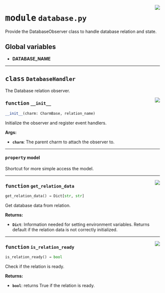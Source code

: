<!-- markdownlint-disable -->

<a href="../src/database.py#L0"><img align="right" style="float:right;" src="https://img.shields.io/badge/-source-cccccc?style=flat-square"></a>

# <kbd>module</kbd> `database.py`
Provide the DatabaseObserver class to handle database relation and state. 

**Global variables**
---------------
- **DATABASE_NAME**


---

## <kbd>class</kbd> `DatabaseHandler`
The Database relation observer. 

<a href="../src/database.py#L18"><img align="right" style="float:right;" src="https://img.shields.io/badge/-source-cccccc?style=flat-square"></a>

### <kbd>function</kbd> `__init__`

```python
__init__(charm: CharmBase, relation_name)
```

Initialize the observer and register event handlers. 



**Args:**
 
 - <b>`charm`</b>:  The parent charm to attach the observer to. 


---

#### <kbd>property</kbd> model

Shortcut for more simple access the model. 



---

<a href="../src/database.py#L33"><img align="right" style="float:right;" src="https://img.shields.io/badge/-source-cccccc?style=flat-square"></a>

### <kbd>function</kbd> `get_relation_data`

```python
get_relation_data() → Dict[str, str]
```

Get database data from relation. 



**Returns:**
 
 - <b>`Dict`</b>:  Information needed for setting environment variables. Returns default if the relation data is not correctly initialized. 

---

<a href="../src/database.py#L79"><img align="right" style="float:right;" src="https://img.shields.io/badge/-source-cccccc?style=flat-square"></a>

### <kbd>function</kbd> `is_relation_ready`

```python
is_relation_ready() → bool
```

Check if the relation is ready. 



**Returns:**
 
 - <b>`bool`</b>:  returns True if the relation is ready. 


